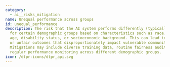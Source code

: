 ```yaml
---
category:
  - ai__risks_mitigation
name: Unequal performance across groups
id: unequal_performance
description: The risk that the AI system performs differently (typically worse)
  for certain demographic groups based on characteristics such as race, gender,
  age, disability status, or socioeconomic background. This can lead to biased
  or unfair outcomes that disproportionately impact vulnerable communities.
  Mitigations may include diverse training data, routine fairness audits, and
  regular performance monitoring across different demographic groups.
icon: /dtpr-icons/dtpr_api.svg
---
```

